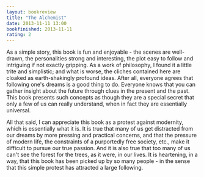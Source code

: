 ```yaml
---
layout: bookreview
title: "The Alchemist"
date: 2013-11-11 13:00
bookfinished: 2013-11-11
rating: 2
---
```


As a simple story, this book is fun and enjoyable - the scenes are well-drawn, the personalities strong and interesting, the plot easy to follow and intriguing if not exactly gripping.  As a work of philosophy, I found it a little trite and simplistic; and what is worse, the cliches contained here are cloaked as earth-shakingly profound ideas.  After all, everyone agrees that following one's dreams is a good thing to do.  Everyone knows that you can gather insight about the future through clues in the present and the past.  This book presents such concepts as though they are a special secret that only a few of us can really understand, when in fact they are essentially universal.



All that said, I can appreciate this book as a protest against modernity, which is essentially what it is.  It is true that many of us get distracted from our dreams by more pressing and practical concerns, and that the pressure of modern life, the constraints of a purportedly free society, etc., make it difficult to pursue our true passion.  And it is also true that too many of us can't see the forest for the trees, as it were, in our lives.  It is heartening, in a way, that this book has been picked up by so many people - in the sense that this simple protest has attracted a large following.